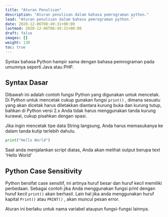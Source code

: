 ```yaml
---
title: "Aturan Penulisan"
description: "Aturan penulisan dalam bahasa pemrograman python."
lead: "Aturan penulisan dalam bahasa pemrograman python."
date: 2020-12-06T08:49:31+00:00
lastmod: 2020-12-06T08:49:31+00:00
draft: false
images: []
weight: 130
toc: true
---
```


Syntax bahasa Python hampir sama dengan bahasa pemrograman pada umumnya seperti Java atau PHP.

## Syntax Dasar
Dibawah ini adalah contoh fungsi Python yang digunakan untuk mencetak. Di Python untuk mencetak cukup gunakan fungsi `print()` , dimana sesuatu yang akan dicetak harus diletakkan diantara kurung buka dan kurung tutup, bahkan di Python versi 2.x Anda tidak harus menggunakan tanda kurung kurawal, cukup pisahkan dengan spasi.

Jika ingin mencetak tipe data String langsung, Anda harus memasukanya ke dalam tanda kutip terlebih dahulu.

```python
print("Hello World")
```
Saat anda menjalankan script diatas, Anda akan melihat output berupa text 'Hello World'


## Python Case Sensitivity
Python bersifat case sensitif, ini artinya huruf besar dan huruf kecil memiliki perbedaan. Sebagai contoh jika Anda menggunakan fungsi print dengan huruf kecil `print()` akan berhasil. Lain hal jika anda menggunakan huruf kapital `Print()` atau `PRINT()` , akan muncul pesan error.

Aturan ini berlaku untuk nama variabel ataupun fungsi-fungsi lainnya.